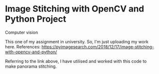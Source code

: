 # Image Stitching with OpenCV and Python Project
Computer vision

This one of my assignment in university. So, I'm just uploading my work here.
References: https://pyimagesearch.com/2018/12/17/image-stitching-with-opencv-and-python/

Referring to the link above, I have utilised and worked with this code to make panorama stitching. 
